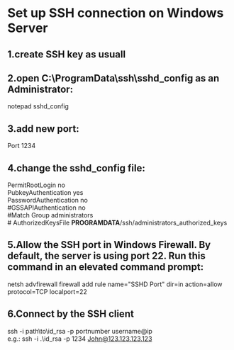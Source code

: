 # Set up SSH connection on Windows Server

## 1.create SSH key as usuall

## 2.open C:\ProgramData\ssh\sshd_config as an Administrator:
  notepad sshd_config

## 3.add new port:
  Port 1234
  
## 4.change the sshd_config file:<br />
  PermitRootLogin no <br />
  PubkeyAuthentication yes <br />
  PasswordAuthentication no <br />
  \#GSSAPIAuthentication no <br />
  \#Match Group administrators <br />
  \#   AuthorizedKeysFile __PROGRAMDATA__/ssh/administrators_authorized_keys

## 5.Allow the SSH port in Windows Firewall. By default, the server is using port 22. Run this command in an elevated command prompt:
  netsh advfirewall firewall add rule name="SSHD Port" dir=in action=allow protocol=TCP localport=22
  
## 6.Connect by the SSH client
  ssh -i path\to\id_rsa -p portnumber username@ip <br />
  e.g.: ssh -i .\id_rsa -p 1234 John@123.123.123.123
